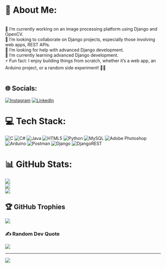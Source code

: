 # 💫 About Me:
<br>🔭 I’m currently working on an image processing platform using Django and OpenCV.<br>👯 I’m looking to collaborate on Django projects, especially those involving web apps, REST APIs.<br>🤝 I’m looking for help with advanced Django development.<br>🌱 I’m currently learning advanced Django development.<br>⚡ Fun fact: I enjoy building things from scratch, whether it’s a web app, an Arduino project, or a random side experiment! 🚀😄<br><br>

## 🌐 Socials:
[![Instagram](https://img.shields.io/badge/Instagram-%23E4405F.svg?logo=Instagram&logoColor=white)](https://instagram.com/https://instagram.com/https://instagram.com/mohammadh_tk) [![LinkedIn](https://img.shields.io/badge/LinkedIn-%230077B5.svg?logo=linkedin&logoColor=white)](https://linkedin.com/in/www.linkedin.com/in/mohammadhasan-tavakoli-3551b6215) 

# 💻 Tech Stack:
![C](https://img.shields.io/badge/c-%2300599C.svg?style=flat&logo=c&logoColor=white) ![C#](https://img.shields.io/badge/c%23-%23239120.svg?style=flat&logo=csharp&logoColor=white) ![Java](https://img.shields.io/badge/java-%23ED8B00.svg?style=flat&logo=openjdk&logoColor=white) ![HTML5](https://img.shields.io/badge/html5-%23E34F26.svg?style=flat&logo=html5&logoColor=white) ![Python](https://img.shields.io/badge/python-3670A0?style=flat&logo=python&logoColor=ffdd54) ![MySQL](https://img.shields.io/badge/mysql-4479A1.svg?style=flat&logo=mysql&logoColor=white) ![Adobe Photoshop](https://img.shields.io/badge/adobe%20photoshop-%2331A8FF.svg?style=flat&logo=adobe%20photoshop&logoColor=white) ![Arduino](https://img.shields.io/badge/-Arduino-00979D?style=flat&logo=Arduino&logoColor=white) ![Postman](https://img.shields.io/badge/Postman-FF6C37?style=flat&logo=postman&logoColor=white) ![Django](https://img.shields.io/badge/django-%23092E20.svg?style=flat&logo=django&logoColor=white) ![DjangoREST](https://img.shields.io/badge/DJANGO-REST-ff1709?style=flat&logo=django&logoColor=white&color=ff1709&labelColor=gray)
# 📊 GitHub Stats:
![](https://github-readme-stats.vercel.app/api?username=MohammadHtavakoli&theme=shadow_blue&hide_border=false&include_all_commits=false&count_private=false)<br/>
![](https://github-readme-streak-stats.herokuapp.com/?user=MohammadHtavakoli&theme=shadow_blue&hide_border=false)<br/>
![](https://github-readme-stats.vercel.app/api/top-langs/?username=MohammadHtavakoli&theme=shadow_blue&hide_border=false&include_all_commits=false&count_private=false&layout=compact)

## 🏆 GitHub Trophies
![](https://github-profile-trophy.vercel.app/?username=MohammadHtavakoli&theme=radical&no-frame=false&no-bg=true&margin-w=4)

### ✍️ Random Dev Quote
![](https://quotes-github-readme.vercel.app/api?type=horizontal&theme=radical)

---
[![](https://visitcount.itsvg.in/api?id=MohammadHtavakoli&icon=0&color=0)](https://visitcount.itsvg.in)

<!-- Proudly created with GPRM ( https://gprm.itsvg.in ) -->
